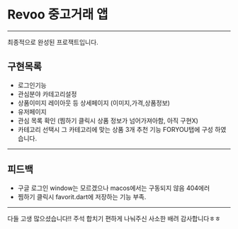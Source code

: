 # Revoo 중고거래 앱
---
최종적으로 완성된 프로잭트입니다.
## 구현목록 
- 로그인기능
- 관심분야 카테고리설정
- 상품이미지 레이아웃 등 상세페이지 (이미지,가격,상품정보)
- 유저페이지
- 관심 목록 확인 (찜하기 클릭시 상품 정보가 넘어가져아함, 아직 구현X)
- 카테고리 선택시 그 카테고리에 맞는 상품 3개 추천 기능 FORYOU탭에 구성 하였습니다.
---
## 피드백 
- 구글 로그인 window는 모르겠으나 macos에서는 구동되지 않음 404에러
- 찜하기 클릭시 favorit.dart에 저장하는 기능 부족.

---
다들 고생 많으셨습니다!! 주석 합치기 편하게 나눠주신 사소한 배려 감사합니다ㅎㅎ
